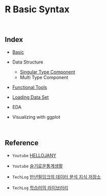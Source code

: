# R Basic Syntax

</br>

## Index

- [Basic](https://github.com/jayarnim/study-RBasicSyntax/blob/main/1_Basic.ipynb)

- Data Structure
  - [Singular Type Component](https://github.com/jayarnim/study-RBasicSyntax/blob/main/2_Data_Structure_1_Singlular.ipynb)
  - Multi Type Component

- [Functional Tools](https://github.com/jayarnim/study-RBasicSyntax/blob/main/3_Functional_Tools.ipynb)

- [Loading Data Set](https://github.com/jayarnim/study-RBasicSyntax/blob/main/4_Loading_Data_Set.ipynb)

- EDA

- Visualizing with ggplot

</br>

## Reference

- `Youtube` [HELLOJANY](https://www.youtube.com/@HELLOJANY/playlists)

- `Youtube` [슬기로운통계생활](https://www.youtube.com/@statisticsplaybook/playlists)

- `TechLog` [만년필잉크의 데이터 분석 지식 저장소](https://gooopy.tistory.com/)

- `TechLog` [학습러의 라이브러리](https://cceeddcc.tistory.com/)
